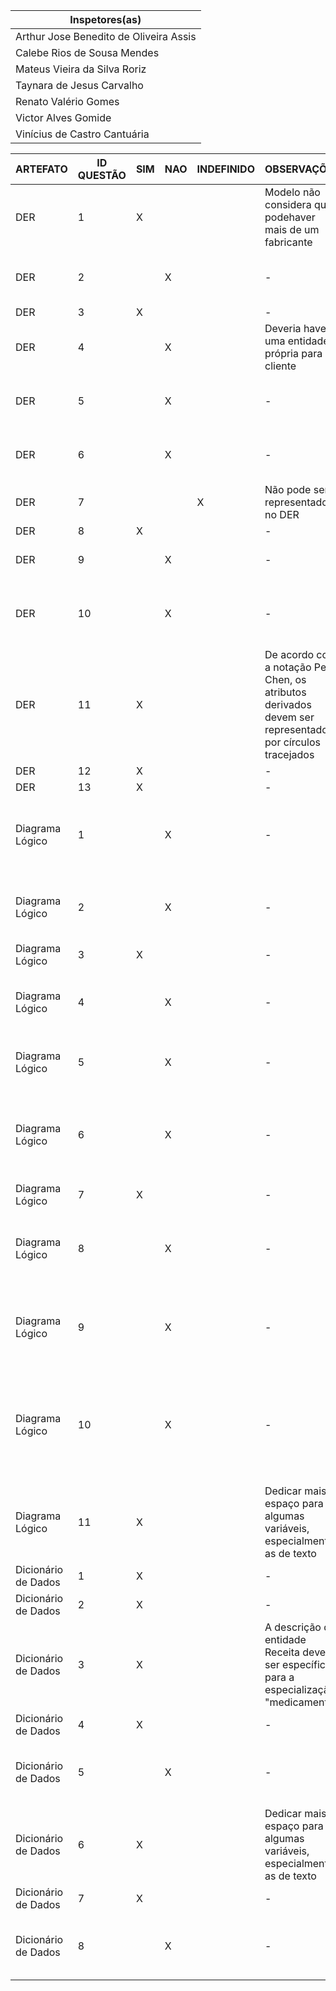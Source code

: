 Inspetores(as) |
-- | 
Arthur Jose Benedito de Oliveira Assis | 
Calebe Rios de Sousa Mendes | 
Mateus Vieira da Silva Roriz | 
Taynara de Jesus Carvalho | 
Renato Valério Gomes |
Victor Alves Gomide | 
Vinícius de Castro Cantuária |


| ARTEFATO            | ID QUESTÃO | SIM | NAO | INDEFINIDO | OBSERVAÇÕES                                                                                                | DEFEITOS                                                                                                          |
|---------------------|------------|-----|-----|------------|------------------------------------------------------------------------------------------------------------|-------------------------------------------------------------------------------------------------------------------|
| DER                 | 1          | X   |     |            | Modelo não considera que podehaver mais de um fabricante                                                   | -                                                                                                                 |
| DER                 | 2          |     | X   |            | -                                                                                                          | Nem Perfumaria nem Receita possuem identificador                                                                  |
| DER                 | 3          | X   |     |            | -                                                                                                          | -                                                                                                                 |
| DER                 | 4          |     | X   |            | Deveria haver uma entidade própria para o cliente                                                          | Não aborda todos os atributos decliente                                                                           |
| DER                 | 5          |     | X   |            | -                                                                                                          | Relacionamento entre Produto e Venda não possui indicador                                                         |
| DER                 | 6          |     | X   |            | -                                                                                                          | Um Produto não "comercializa' uma Venda ou o contrário                                                            |
| DER                 | 7          |     |     | X          | Não pode ser representado no DER                                                                           | -                                                                                                                 |
| DER                 | 8          | X   |     |            | -                                                                                                          | -                                                                                                                 |
| DER                 | 9          |     | X   |            | -                                                                                                          | O atributo "quantidade" se repete                                                                                 |
| DER                 | 10         |     | X   |            | -                                                                                                          | "Nome" e "quantidade" não são nomes verdadeiramente significativos                                                |
| DER                 | 11         | X   |     |            | De acordo com a notação Peter Chen, os atributos derivados devem ser representados por círculos tracejados | -                                                                                                                 |
| DER                 | 12         | X   |     |            | -                                                                                                          | -                                                                                                                 |
| DER                 | 13         | X   |     |            | -                                                                                                          | -                                                                                                                 |
| Diagrama Lógico     | 1          |     | X   |            | -                                                                                                          | A cardinalidade entre Medicamento e Receita difere nos dois diagramas                                             |
| Diagrama Lógico     | 2          |     | X   |            | -                                                                                                          | Muitas entidades possuem apenas chaves secundárias                                                                |
| Diagrama Lógico     | 3          | X   |     |            | -                                                                                                          | -                                                                                                                 |
| Diagrama Lógico     | 4          |     | X   |            | -                                                                                                          | Muitas cardinalidades sem sentido, como as da herança                                                             |
| Diagrama Lógico     | 5          |     | X   |            | -                                                                                                          | Alguns estão em caixa alta e outros em caixa baixa                                                                |
| Diagrama Lógico     | 6          |     | X   |            | -                                                                                                          | Há nomes de atributos repetidos, eo nome de tabela "comercializa" não é significativo                             |
| Diagrama Lógico     | 7          | X   |     |            | -                                                                                                          | -                                                                                                                 |
| Diagrama Lógico     | 8          |     | X   |            | -                                                                                                          | Datas deveriam ser DATE, preços e imposto deveriam ser FLOAT                                                      |
| Diagrama Lógico     | 9          |     | X   |            | -                                                                                                          | O nome da tabela não é levado em consideração ao identificar os atributos                                         |
| Diagrama Lógico     | 10         |     | X   |            | -                                                                                                          | CGC é o único atributo em caixa alta (o cep, mesmo sendo tambémuma sigla, está todo em caixa baixa), entre outros |
| Diagrama Lógico     | 11         | X   |     |            | Dedicar mais espaço para algumas variáveis, especialmente as de texto                                      | -                                                                                                                 |
| Dicionário de Dados | 1          | X   |     |            | -                                                                                                          | -                                                                                                                 |
| Dicionário de Dados | 2          | X   |     |            | -                                                                                                          | -                                                                                                                 |
| Dicionário de Dados | 3          | X   |     |            | A descrição da entidade Receita deveria ser específica para a especialização "medicamento"                 | -                                                                                                                 |
| Dicionário de Dados | 4          | X   |     |            | -                                                                                                          | -                                                                                                                 |
| Dicionário de Dados | 5          |     | X   |            | -                                                                                                          | Se baseia num diagrama lógico com tipos de variável já incorretos                                                 |
| Dicionário de Dados | 6          | X   |     |            | Dedicar mais espaço para algumas variáveis, especialmente as de texto                                      | -                                                                                                                 |
| Dicionário de Dados | 7          | X   |     |            | -                                                                                                          | -                                                                                                                 |
| Dicionário de Dados | 8          |     | X   |            | -                                                                                                          | Se baseia num diagrama lógico já com falta de chaves primárias                                                    |